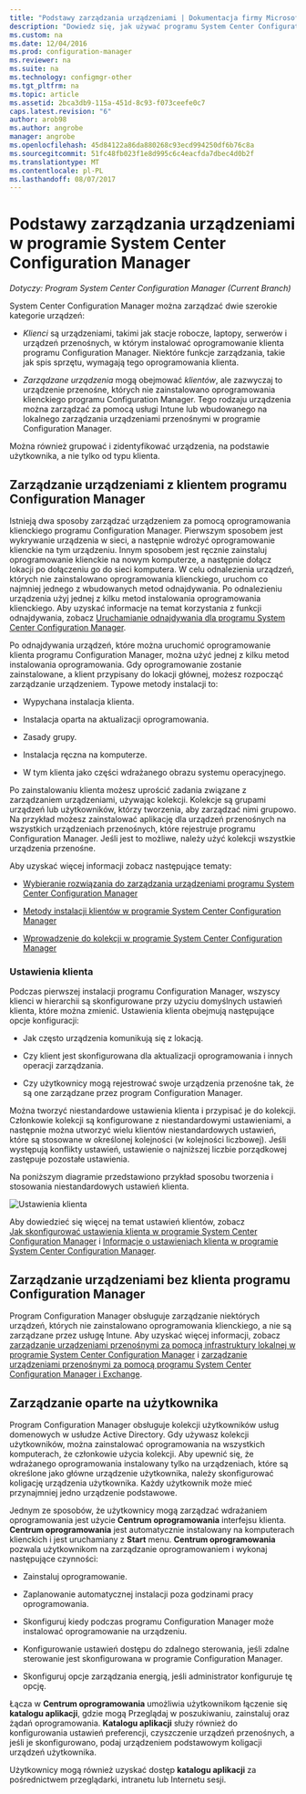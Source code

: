 ```yaml
---
title: "Podstawy zarządzania urządzeniami | Dokumentacja firmy Microsoft"
description: "Dowiedz się, jak używać programu System Center Configuration Manager do zarządzania urządzeniami."
ms.custom: na
ms.date: 12/04/2016
ms.prod: configuration-manager
ms.reviewer: na
ms.suite: na
ms.technology: configmgr-other
ms.tgt_pltfrm: na
ms.topic: article
ms.assetid: 2bca3db9-115a-451d-8c93-f073ceefe0c7
caps.latest.revision: "6"
author: arob98
ms.author: angrobe
manager: angrobe
ms.openlocfilehash: 45d84122a86da880268c93ecd994250df6b76c8a
ms.sourcegitcommit: 51fc48fb023f1e8d995c6c4eacfda7dbec4d0b2f
ms.translationtype: MT
ms.contentlocale: pl-PL
ms.lasthandoff: 08/07/2017
---
```

# <a name="fundamentals-of-managing-devices-with-system-center-configuration-manager"></a>Podstawy zarządzania urządzeniami w programie System Center Configuration Manager

*Dotyczy: Program System Center Configuration Manager (Current Branch)*

System Center Configuration Manager można zarządzać dwie szerokie kategorie urządzeń:

-   *Klienci* są urządzeniami, takimi jak stacje robocze, laptopy, serwerów i urządzeń przenośnych, w którym instalować oprogramowanie klienta programu Configuration Manager. Niektóre funkcje zarządzania, takie jak spis sprzętu, wymagają tego oprogramowania klienta.  

-   *Zarządzane urządzenia* mogą obejmować *klientów*, ale zazwyczaj to urządzenie przenośne, których nie zainstalowano oprogramowania klienckiego programu Configuration Manager. Tego rodzaju urządzenia można zarządzać za pomocą usługi Intune lub wbudowanego na lokalnego zarządzania urządzeniami przenośnymi w programie Configuration Manager.

Można również grupować i zidentyfikować urządzenia, na podstawie użytkownika, a nie tylko od typu klienta.

## <a name="managing-devices-with-the-configuration-manager-client"></a>Zarządzanie urządzeniami z klientem programu Configuration Manager

Istnieją dwa sposoby zarządzać urządzeniem za pomocą oprogramowania klienckiego programu Configuration Manager. Pierwszym sposobem jest wykrywanie urządzenia w sieci, a następnie wdrożyć oprogramowanie klienckie na tym urządzeniu. Innym sposobem jest ręcznie zainstaluj oprogramowanie klienckie na nowym komputerze, a następnie dołącz lokacji po dołączeniu go do sieci komputera. W celu odnalezienia urządzeń, których nie zainstalowano oprogramowania klienckiego, uruchom co najmniej jednego z wbudowanych metod odnajdywania. Po odnalezieniu urządzenia użyj jednej z kilku metod instalowania oprogramowania klienckiego. Aby uzyskać informacje na temat korzystania z funkcji odnajdywania, zobacz [Uruchamianie odnajdywania dla programu System Center Configuration Manager](../../core/servers/deploy/configure/run-discovery.md).  

 Po odnajdywania urządzeń, które można uruchomić oprogramowanie klienta programu Configuration Manager, można użyć jednej z kilku metod instalowania oprogramowania. Gdy oprogramowanie zostanie zainstalowane, a klient przypisany do lokacji głównej, możesz rozpocząć zarządzanie urządzeniem.  Typowe metody instalacji to:

 - Wypychana instalacja klienta.

 - Instalacja oparta na aktualizacji oprogramowania.

 - Zasady grupy.

 - Instalacja ręczna na komputerze.
 - W tym klienta jako części wdrażanego obrazu systemu operacyjnego.  


 Po zainstalowaniu klienta możesz uprościć zadania związane z zarządzaniem urządzeniami, używając kolekcji. Kolekcje są grupami urządzeń lub użytkowników, którzy tworzenia, aby zarządzać nimi grupowo. Na przykład możesz zainstalować aplikację dla urządzeń przenośnych na wszystkich urządzeniach przenośnych, które rejestruje programu Configuration Manager. Jeśli jest to możliwe, należy użyć kolekcji wszystkie urządzenia przenośne.  

 Aby uzyskać więcej informacji zobacz następujące tematy:  

-   [Wybieranie rozwiązania do zarządzania urządzeniami programu System Center Configuration Manager](../../core/plan-design/choose-a-device-management-solution.md)  

-   [Metody instalacji klientów w programie System Center Configuration Manager](../../core/clients/deploy/plan/client-installation-methods.md)  

-   [Wprowadzenie do kolekcji w programie System Center Configuration Manager](../../core/clients/manage/collections/introduction-to-collections.md)  

### <a name="client-settings"></a>Ustawienia klienta  
 Podczas pierwszej instalacji programu Configuration Manager, wszyscy klienci w hierarchii są skonfigurowane przy użyciu domyślnych ustawień klienta, które można zmienić. Ustawienia klienta obejmują następujące opcje konfiguracji:

 -  Jak często urządzenia komunikują się z lokacją.

 -  Czy klient jest skonfigurowana dla aktualizacji oprogramowania i innych operacji zarządzania.

 -  Czy użytkownicy mogą rejestrować swoje urządzenia przenośne tak, że są one zarządzane przez program Configuration Manager.  

Można tworzyć niestandardowe ustawienia klienta i przypisać je do kolekcji.  Członkowie kolekcji są konfigurowane z niestandardowymi ustawieniami, a następnie można utworzyć wielu klientów niestandardowych ustawień, które są stosowane w określonej kolejności (w kolejności liczbowej).  Jeśli występują konflikty ustawień, ustawienie o najniższej liczbie porządkowej zastępuje pozostałe ustawienia.  

Na poniższym diagramie przedstawiono przykład sposobu tworzenia i stosowania niestandardowych ustawień klienta.  

 ![Ustawienia klienta](media/ClientSettings.gif)  

 Aby dowiedzieć się więcej na temat ustawień klientów, zobacz  
                [Jak skonfigurować ustawienia klienta w programie System Center Configuration Manager](../../core/clients/deploy/configure-client-settings.md) i [Informacje o ustawieniach klienta w programie System Center Configuration Manager](../../core/clients/deploy/about-client-settings.md).

## <a name="managing-devices-without-the-configuration-manager-client"></a>Zarządzanie urządzeniami bez klienta programu Configuration Manager  
 Program Configuration Manager obsługuje zarządzanie niektórych urządzeń, których nie zainstalowano oprogramowania klienckiego, a nie są zarządzane przez usługę Intune. Aby uzyskać więcej informacji, zobacz [zarządzanie urządzeniami przenośnymi za pomocą infrastruktury lokalnej w programie System Center Configuration Manager](../../mdm/understand/manage-mobile-devices-with-on-premises-infrastructure.md) i [zarządzanie urządzeniami przenośnymi za pomocą programu System Center Configuration Manager i Exchange](../../mdm/deploy-use/manage-mobile-devices-with-exchange-activesync.md).  

## <a name="user-based-management"></a>Zarządzanie oparte na użytkownika  
 Program Configuration Manager obsługuje kolekcji użytkowników usług domenowych w usłudze Active Directory. Gdy używasz kolekcji użytkowników, można zainstalować oprogramowania na wszystkich komputerach, że członkowie użycia kolekcji. Aby upewnić się, że wdrażanego oprogramowania instalowany tylko na urządzeniach, które są określone jako główne urządzenie użytkownika, należy skonfigurować koligację urządzenia użytkownika. Każdy użytkownik może mieć przynajmniej jedno urządzenie podstawowe.  

 Jednym ze sposobów, że użytkownicy mogą zarządzać wdrażaniem oprogramowania jest użycie **Centrum oprogramowania** interfejsu klienta. **Centrum oprogramowania** jest automatycznie instalowany na komputerach klienckich i jest uruchamiany z **Start** menu. **Centrum oprogramowania** pozwala użytkownikom na zarządzanie oprogramowaniem i wykonaj następujące czynności:  

-   Zainstaluj oprogramowanie.  

-   Zaplanowanie automatycznej instalacji poza godzinami pracy oprogramowania.  

-   Skonfiguruj kiedy podczas programu Configuration Manager może instalować oprogramowanie na urządzeniu.  

-   Konfigurowanie ustawień dostępu do zdalnego sterowania, jeśli zdalne sterowanie jest skonfigurowana w programie Configuration Manager.  

-   Skonfiguruj opcje zarządzania energią, jeśli administrator konfiguruje tę opcję.  


 Łącza w **Centrum oprogramowania** umożliwia użytkownikom łączenie się **katalogu aplikacji**, gdzie mogą Przeglądaj w poszukiwaniu, zainstaluj oraz żądań oprogramowania. **Katalogu aplikacji** służy również do konfigurowania ustawień preferencji, czyszczenie urządzeń przenośnych, a jeśli je skonfigurowano, podaj urządzeniem podstawowym koligacji urządzeń użytkownika.   

 Użytkownicy mogą również uzyskać dostęp **katalogu aplikacji** za pośrednictwem przeglądarki, intranetu lub Internetu sesji.  
